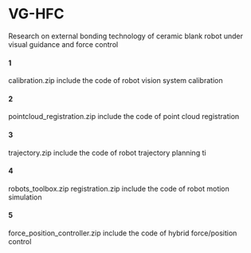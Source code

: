 # VG-HFC
Research on external bonding technology of ceramic blank robot under visual guidance and force control

#### 1
 calibration.zip include the code of robot vision system calibration
#### 2
 pointcloud_registration.zip include the code of point cloud registration
#### 3
 trajectory.zip include the code of robot trajectory planning ti
#### 4
 robots_toolbox.zip registration.zip include the code of robot motion simulation
#### 5
 force_position_controller.zip include the code of hybrid force/position control  

